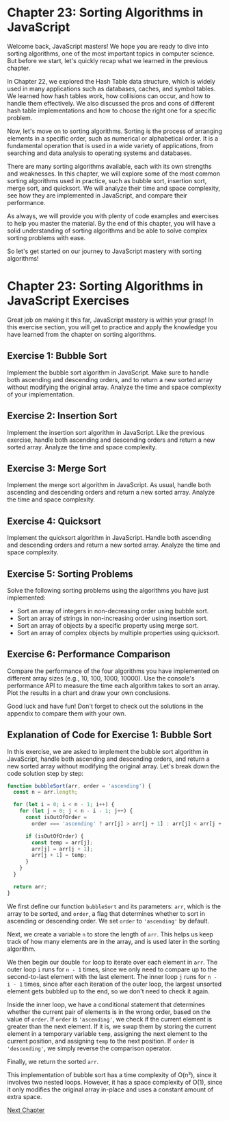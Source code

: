 # Chapter 23: Sorting Algorithms in JavaScript

Welcome back, JavaScript masters! We hope you are ready to dive into sorting algorithms, one of the most important topics in computer science. But before we start, let's quickly recap what we learned in the previous chapter.

In Chapter 22, we explored the Hash Table data structure, which is widely used in many applications such as databases, caches, and symbol tables. We learned how hash tables work, how collisions can occur, and how to handle them effectively. We also discussed the pros and cons of different hash table implementations and how to choose the right one for a specific problem.

Now, let's move on to sorting algorithms. Sorting is the process of arranging elements in a specific order, such as numerical or alphabetical order. It is a fundamental operation that is used in a wide variety of applications, from searching and data analysis to operating systems and databases.

There are many sorting algorithms available, each with its own strengths and weaknesses. In this chapter, we will explore some of the most common sorting algorithms used in practice, such as bubble sort, insertion sort, merge sort, and quicksort. We will analyze their time and space complexity, see how they are implemented in JavaScript, and compare their performance.

As always, we will provide you with plenty of code examples and exercises to help you master the material. By the end of this chapter, you will have a solid understanding of sorting algorithms and be able to solve complex sorting problems with ease.

So let's get started on our journey to JavaScript mastery with sorting algorithms!
# Chapter 23: Sorting Algorithms in JavaScript Exercises

Great job on making it this far, JavaScript mastery is within your grasp! In this exercise section, you will get to practice and apply the knowledge you have learned from the chapter on sorting algorithms.

## Exercise 1: Bubble Sort
Implement the bubble sort algorithm in JavaScript. Make sure to handle both ascending and descending orders, and to return a new sorted array without modifying the original array. Analyze the time and space complexity of your implementation.

## Exercise 2: Insertion Sort
Implement the insertion sort algorithm in JavaScript. Like the previous exercise, handle both ascending and descending orders and return a new sorted array. Analyze the time and space complexity.

## Exercise 3: Merge Sort
Implement the merge sort algorithm in JavaScript. As usual, handle both ascending and descending orders and return a new sorted array. Analyze the time and space complexity.

## Exercise 4: Quicksort
Implement the quicksort algorithm in JavaScript. Handle both ascending and descending orders and return a new sorted array. Analyze the time and space complexity.

## Exercise 5: Sorting Problems
Solve the following sorting problems using the algorithms you have just implemented:
- Sort an array of integers in non-decreasing order using bubble sort.
- Sort an array of strings in non-increasing order using insertion sort.
- Sort an array of objects by a specific property using merge sort.
- Sort an array of complex objects by multiple properties using quicksort.

## Exercise 6: Performance Comparison
Compare the performance of the four algorithms you have implemented on different array sizes (e.g., 10, 100, 1000, 10000). Use the console's performance API to measure the time each algorithm takes to sort an array. Plot the results in a chart and draw your own conclusions.

Good luck and have fun! Don't forget to check out the solutions in the appendix to compare them with your own.
## Explanation of Code for Exercise 1: Bubble Sort

In this exercise, we are asked to implement the bubble sort algorithm in JavaScript, handle both ascending and descending orders, and return a new sorted array without modifying the original array. Let's break down the code solution step by step:

```javascript
function bubbleSort(arr, order = 'ascending') {
  const n = arr.length;

  for (let i = 0; i < n - 1; i++) {
    for (let j = 0; j < n - i - 1; j++) {
      const isOutOfOrder =
        order === 'ascending' ? arr[j] > arr[j + 1] : arr[j] < arr[j + 1];

      if (isOutOfOrder) {
        const temp = arr[j];
        arr[j] = arr[j + 1];
        arr[j + 1] = temp;
      }
    }
  }

  return arr;
}
```

We first define our function `bubbleSort` and its parameters: `arr`, which is the array to be sorted, and `order`, a flag that determines whether to sort in ascending or descending order. We set `order` to `'ascending'` by default.

Next, we create a variable `n` to store the length of `arr`. This helps us keep track of how many elements are in the array, and is used later in the sorting algorithm.

We then begin our double `for` loop to iterate over each element in `arr`. The outer loop `i` runs for `n - 1` times, since we only need to compare up to the second-to-last element with the last element. The inner loop `j` runs for `n - i - 1` times, since after each iteration of the outer loop, the largest unsorted element gets bubbled up to the end, so we don't need to check it again.

Inside the inner loop, we have a conditional statement that determines whether the current pair of elements is in the wrong order, based on the value of `order`. If `order` is `'ascending'`, we check if the current element is greater than the next element. If it is, we swap them by storing the current element in a temporary variable `temp`, assigning the next element to the current position, and assigning `temp` to the next position. If `order` is `'descending'`, we simply reverse the comparison operator.

Finally, we return the sorted `arr`.

This implementation of bubble sort has a time complexity of O(n²), since it involves two nested loops. However, it has a space complexity of O(1), since it only modifies the original array in-place and uses a constant amount of extra space.


[Next Chapter](24_Chapter24.md)